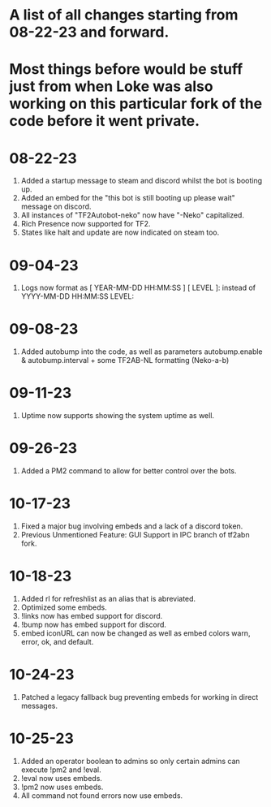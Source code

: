 # A list of all changes starting from 08-22-23 and forward.
# Most things before would be stuff just from when Loke was also working on this particular fork of the code before it went private.
# 08-22-23
1. Added a startup message to steam and discord whilst the bot is booting up.
2. Added an embed for the "this bot is still booting up please wait" message on discord.
3. All instances of "TF2Autobot-neko" now have "-Neko" capitalized.
4. Rich Presence now supported for TF2. 
5. States like halt and update are now indicated on steam too.
# 09-04-23
1. Logs now format as [ YEAR-MM-DD HH:MM:SS ] [ LEVEL ]: instead of YYYY-MM-DD HH:MM:SS LEVEL:
# 09-08-23
1. Added autobump into the code, as well as parameters autobump.enable & autobump.interval + some TF2AB-NL formatting (Neko-a-b)
# 09-11-23
1. Uptime now supports showing the system uptime as well.
# 09-26-23
1. Added a PM2 command to allow for better control over the bots.
# 10-17-23
1. Fixed a major bug involving embeds and a lack of a discord token.
2. Previous Unmentioned Feature: GUI Support in IPC branch of tf2abn fork.
# 10-18-23
1. Added rl for refreshlist as an alias that is abreviated.
2. Optimized some embeds.
3. !links now has embed support for discord.
4. !bump now has embed support for discord.
5. embed iconURL can now be changed as well as embed colors warn, error, ok, and default.
# 10-24-23
1. Patched a legacy fallback bug preventing embeds for working in direct messages.
# 10-25-23
1. Added an operator boolean to admins so only certain admins can execute !pm2 and !eval.
2. !eval now uses embeds.
3. !pm2 now uses embeds.
4. All command not found errors now use embeds.
